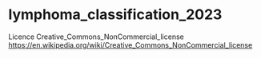 # lymphoma_classification_2023

Licence
Creative_Commons_NonCommercial_license
https://en.wikipedia.org/wiki/Creative_Commons_NonCommercial_license
